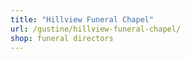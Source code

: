 ```yaml
---
title: "Hillview Funeral Chapel"
url: /gustine/hillview-funeral-chapel/
shop: funeral directors
---
```

